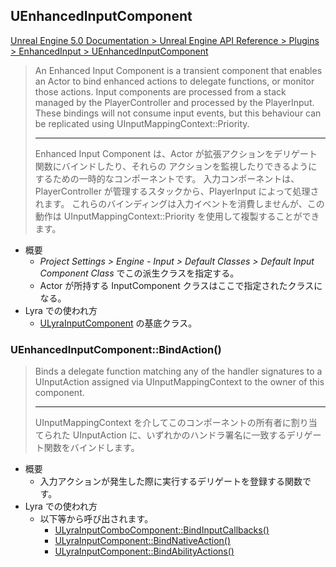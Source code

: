 ## UEnhancedInputComponent

[Unreal Engine 5.0 Documentation > Unreal Engine API Reference > Plugins > EnhancedInput > UEnhancedInputComponent](https://docs.unrealengine.com/5.0/en-US/API/Plugins/EnhancedInput/UEnhancedInputComponent/)

> An Enhanced Input Component is a transient component that enables an Actor to bind enhanced actions to delegate functions, or monitor those actions.
> Input components are processed from a stack managed by the PlayerController and processed by the PlayerInput.
> These bindings will not consume input events, but this behaviour can be replicated using UInputMappingContext::Priority.
> 
> ----
> Enhanced Input Component は、Actor が拡張アクションをデリゲート関数にバインドしたり、それらの アクションを監視したりできるようにするための一時的なコンポーネントです。
> 入力コンポーネントは、PlayerController が管理するスタックから、PlayerInput によって処理されます。
> これらのバインディングは入力イベントを消費しませんが、この動作は UInputMappingContext::Priority を使用して複製することができます。

* 概要
	* *Project Settings > Engine - Input > Default Classes > Default Input Component Class* でこの派生クラスを指定する。
	* Actor が所持する InputComponent クラスはここで指定されたクラスになる。
* Lyra での使われ方
	* [ULyraInputComponent] の基底クラス。

### UEnhancedInputComponent::BindAction()

> Binds a delegate function matching any of the handler signatures to a UInputAction assigned via UInputMappingContext to the owner of this component.
> 
> ----
> UInputMappingContext を介してこのコンポーネントの所有者に割り当てられた UInputAction に、いずれかのハンドラ署名に一致するデリゲート関数をバインドします。

* 概要
	* 入力アクションが発生した際に実行するデリゲートを登録する関数です。
* Lyra での使われ方
	* 以下等から呼び出されます。
		* [ULyraInputComboComponent::BindInputCallbacks()]
		* [ULyraInputComponent::BindNativeAction()]
		* [ULyraInputComponent::BindAbilityActions()]


<!--- ページ内のリンク --->

<!--- 自前の画像へのリンク --->

<!--- generated --->
[ULyraInputComboComponent::BindInputCallbacks()]: ../../Lyra/Input/ULyraInputComboComponent.md#ulyrainputcombocomponentbindinputcallbacks
[ULyraInputComponent]: ../../Lyra/Input/ULyraInputComponent.md#ulyrainputcomponent
[ULyraInputComponent::BindNativeAction()]: ../../Lyra/Input/ULyraInputComponent.md#ulyrainputcomponentbindnativeaction
[ULyraInputComponent::BindAbilityActions()]: ../../Lyra/Input/ULyraInputComponent.md#ulyrainputcomponentbindabilityactions
